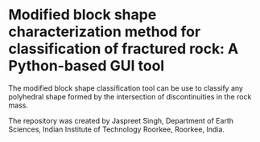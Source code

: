 # Modified block shape characterization method for classification of fractured rock: A Python-based GUI tool
The modified block shape classification tool can be use to classify any polyhedral shape formed by the intersection of discontinuities in the rock mass. 

The repository was created by Jaspreet Singh, Department of Earth Sciences, Indian Institute of Technology Roorkee, Roorkee, India. 
